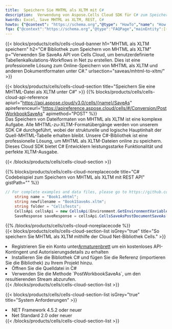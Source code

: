 ```yaml
---
title:  Speichern Sie MHTML als XLTM mit C#
description:  Verwendung von Aspose.Cells Cloud SDK für C# zum Speichern von MHTML-Formatdateien als XLTM-Formatdateien.
kwords: Excel, Save MHTML as XLTM, REST, C#
howto: {"@context": "https://schema.org","@type": "HowTo","name": "How to save MHTML as XLTM using the Cells Cloud Net library.","description": "How to save MHTML as XLTM using the Cells Cloud Net library.","image": {"@type": "ImageObject"},"url": "/net/saveas/mhtml-to-xltm/","step": [{ "@type": "HowToStep","name": "How to save MHTML as XLTM using the Cells Cloud Net library. step 1", "image": {"@type": "ImageObject",},"url": "/net/saveas/mhtml-to-xltm/","text": "Register an account at <a href='https://dashboard.aspose.cloud/'>Dashboard</a> to get free API quota & authorization details",},{ "@type": "HowToStep","name": "How to save MHTML as XLTM using the Cells Cloud Net library. step 1", "image": {"@type": "ImageObject",},"url": "/net/saveas/mhtml-to-xltm/","text": "Install C# library and add the reference (import the library) to your project.",},{ "@type": "HowToStep","name": "How to save MHTML as XLTM using the Cells Cloud Net library. step 1", "image": {"@type": "ImageObject",},"url": "/net/saveas/mhtml-to-xltm/","text": "Open the source file in C#",},{ "@type": "HowToStep","name": "How to save MHTML as XLTM using the Cells Cloud Net library. step 1", "image": {"@type": "ImageObject",},"url": "/net/saveas/mhtml-to-xltm/","text": "Use the `PostWorkbookSaveAs` method to retrieve the resulting stream.",}, ],"supply": {"@type": "HowToSupply","name": "document"},"tool": [{"@type": "HowToTool","name": "Visual Studio, Visual Studio Code, Rider"},{"@type": "HowToTool","name": "Aspose Cells"}],"totalTime": "PT6M"}
fqa: {"@context":"https://schema.org","@type":"FAQPage","mainEntity":[{"@type":"Question","name":"Why save file as other formats file in C# using REST API?","acceptedAnswer":{"@type":"Answer","text":"Documents are encoded in many ways, and some files may be incompatible with the software you use. To open and read such files, just save them as appropriate file formats.<br/><ol><li>Install .NET SDK and add the reference (import the library) to your project.</li><li>Open the source file in C# using REST API.</li><li>Call the PostWorkbookSaveAsRequest() method, passing an output filename with required extension.</li><li>Get the result of save as a separate file.</li></ol>"}},{"@type":"Question","name":"What file formats can I save as with your C# library?","acceptedAnswer":{"@type":"Answer","text":"We support a variety of file formats for conversion using .NET library, including XLSX, Excel, xls , PDF, CSV, HTML, Markdown, XML, PNG, JPG, TIFF, Json, TXT and many more."}},{"@type":"Question","name":"What is the maximum allowed file size for conversion using this .NET library?","acceptedAnswer":{"@type":"Answer","text":"There are no file size limits for format conversions using .NET library."}}]}
---
```

{{< blocks/products/cells/cells-cloud-banner h1="MHTML als XLTM speichern" h2="C# Bibliothek zum Speichern von MHTML als XLTM" p="Verwenden Sie SaveAs API von Cells Cloud, um benutzerdefinierte Tabellenkalkulations-Workflows in Net zu erstellen. Dies ist eine professionelle Lösung zum Online-Speichern von MHTML als XLTM und anderen Dokumentformaten unter C#." urlsection="saveas/mhtml-to-xltm/" >}}

{{< blocks/products/cells/cells-cloud-section title="Speichern Sie eine MHTML-Datei als XLTM unter C#" >}}
{{% blocks/products/cells/cells-cloud-api-reference apiurl="https://api.aspose.cloud/v3.0/cells/{name}/SaveAs" apireferenceurl="https://apireference.aspose.cloud/cells/#/Conversion/PostWorkbookSaveAs" apimethod="POST" %}}
<br/>
Das Speichern von Dateiformaten von MHTML als XLTM ist eine komplexe Aufgabe. Alle MHTML-zu-XLTM-Formatübergänge werden von unserem SDK C# durchgeführt, wobei der strukturelle und logische Hauptinhalt der Quell-MHTML-Tabelle erhalten bleibt. Unsere C#-Bibliothek ist eine professionelle Lösung, um MHTML als XLTM-Dateien online zu speichern. Dieses Cloud SDK bietet C# Entwicklern leistungsstarke Funktionalität und perfekte XLTM-Ausgabe.

{{< /blocks/products/cells/cells-cloud-section >}}

{{% blocks/products/cells/cells-cloud-noreplacecode title="C# Codebeispiel zum Speichern von MHTML als XLTM mit REST API" gistPath="" %}}
  
```cs
// For complete examples and data files, please go to https://github.com/aspose-cells-cloud/aspose-cells-cloud-dotnet/
    string name = "Book1.mhtml";
    string newfilename = "Book1SaveAs.xltm";
    string folder = "CellsTests";
    CellsApi cellsApi = new CellsApi(Environment.GetEnvironmentVariable("ProductClientId"), Environment.GetEnvironmentVariable("ProductClientSecret"));
    SaveResponse saveResponse = cellsApi.CellsSaveAsPostDocumentSaveAs(name, null, newfilename, null,null,folder);
```
  
{{% /blocks/products/cells/cells-cloud-noreplacecode %}}
<br/>
{{< blocks/products/cells/cells-cloud-section-list isGrey="true" title="So speichern Sie MHTML als XLTM mithilfe der Cloud Net-Bibliothek Cells." >}}
<li> Registrieren Sie ein Konto unter<a href="https://dashboard.aspose.cloud/">Armaturenbrett</a> um ein kostenloses API-Kontingent und Autorisierungsdetails zu erhalten</li>
<li>Installieren Sie die Bibliothek C# und fügen Sie die Referenz (importieren Sie die Bibliothek) zu Ihrem Projekt hinzu.</li>
<li>Öffnen Sie die Quelldatei in C#</li>
<li>Verwenden Sie die Methode `PostWorkbookSaveAs`, um den resultierenden Stream abzurufen.</li>
{{< /blocks/products/cells/cells-cloud-section-list >}}

{{< blocks/products/cells/cells-cloud-section-list isGrey="true" title="System Anforderungen" >}}
<li>NET Framework 4.5.2 oder neuer</li>
<li>Net Standard 2.0 oder neuer</li>
{{< /blocks/products/cells/cells-cloud-section-list >}}
